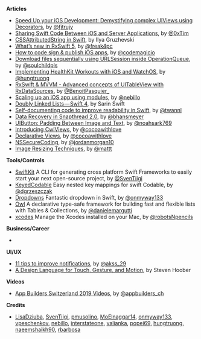 
**Articles**

* [Speed Up your iOS Development: Demystifying complex UIViews using Decorators](https://medium.com/flawless-app-stories/speed-up-your-ios-development-demystifying-complex-uiviews-using-decorators-866d36279166), by [@fjtrujy](https://twitter.com/fjtrujy)
* [Sharing Swift Code Between iOS and Server Applications](https://www.raywenderlich.com/2401813-sharing-swift-code-between-ios-and-server-applications), by [@0xTim](https://twitter.com/0xtim)
* [CSSAttributedString in Swift](https://ilyagru.github.io/cssattributedstring-in-swift), by Ilya Gruzhevski
* [What’s new in RxSwift 5](https://medium.com/@freak4pc/whats-new-in-rxswift-5-f7a5c8ee48e7), by [@freak4pc](https://twitter.com/freak4pc)
* [How to code sign & publish iOS apps](https://blog.codemagic.io/how-to-code-sign-publish-ios-apps/), by [@codemagicio](https://twitter.com/codemagicio/)
* [Download files sequentially using URLSession inside OperationQueue](https://fluffy.es/download-files-sequentially/), by [@soulchildpls](https://twitter.com/soulchildpls)
* [Implementing HealthKit Workouts with iOS and WatchOS](https://hackernoon.com/cloning-zwift-on-ios-part-3-healthkit-and-a-watchos-app-5fc77e6b6921), by [@hungtruong](https://twitter.com/hungtruong/)
* [RxSwift & MVVM - Advanced concepts of UITableView with RxDataSources](https://benoitpasquier.com/advanced-concepts-uitableview-rxdatasource/), by [@BenoitPasquier_](https://twitter.com/BenoitPasquier_)
* [Scaling up an iOS app using modules](https://engineering.depop.com/scaling-up-an-ios-app-with-modularisation-8cd280d6b2b8), by [@nebillo](https://twitter.com/nebillo/)
* [Doubly Linked Lists — Swift 4](https://medium.com/flawless-app-stories/doubly-linked-lists-swift-4-ae3cf8a5b975), by Sarin Swift
* [Self-documenting code to improve readability in Swift](https://www.avanderlee.com/swift/self-documenting-code/), by [@twannl](https://www.twitter.com/twannl)
* [Data Recovery in Snapthread 2.0](https://beckyhansmeyer.com/2019/05/07/data-recovery-in-snapthread-2-0/), by [@bhansmeyer](http://twitter.com/bhansmeyer)
* [UIButton: Padding Between Image and Text](https://noahgilmore.com/blog/uibutton-padding/), by [@noahsark769](https://twitter.com/noahsark769)
* [Introducing CwlViews](https://www.cocoawithlove.com/blog/introducing-cwlviews.html), by [@cocoawithlove](https://twitter.com/cocoawithlove)
* [Declarative Views](https://www.cocoawithlove.com/blog/declarative-views.html), by [@cocoawithlove](https://twitter.com/cocoawithlove)
* [NSSecureCoding](https://www.swiftjectivec.com/nssecurecoding/), by [@jordanmorgan10](https://www.twitter.com/jordanmorgan10)
* [Image Resizing Techniques](https://nshipster.com/image-resizing/), by [@mattt](https://twitter.com/mattt)

**Tools/Controls**

* [SwiftKit](https://github.com/SvenTiigi/SwiftKit) A CLI for generating cross platform Swift Frameworks to easily start your next open-source project, by [@SvenTiigi](https://twitter.com/SvenTiigi)
* [KeyedCodable](https://github.com/dgrzeszczak/KeyedCodable) Easy nested key mappings for swift Codable, by [@dgrzeszczak](https://github.com/dgrzeszczak)
* [Dropdowns](https://github.com/onmyway133/Dropdowns) Fantastic dropdown in Swift, by [@onmyway133](https://twitter.com/onmyway133)
* [Owl](https://github.com/malcommac/Owl) A declarative type-safe framework for building fast and flexible lists with Tables & Collections, by [@danielemargutti](https://twitter.com/danielemargutti)
* [xcodes](https://github.com/RobotsAndPencils/xcodes/) Manage the Xcodes installed on your Mac, by [@robotsNpencils](https://twitter.com/robotsnpencils)

**Business/Career**

* 

**UI/UX**

* [11 tips to improve notifications](https://blog.prototypr.io/tips-to-improve-notifications-9e13250b3055), by [@akss_29](https://twitter.com/akss_29)
* [A Design Language for Touch, Gesture, and Motion](https://www.uxmatters.com/mt/archives/2019/05/a-design-language-for-touch-gesture-and-motion.php), by Steven Hoober

**Videos**

* [App Builders Switzerland 2019 Videos](https://www.youtube.com/playlist?list=PLLcE3DL3f5Bx0IAHAw6hsdZ3z_samz2iX), by [@appbuilders_ch](https://twitter.com/appbuilders_ch)

**Credits**

*  [LisaDziuba](https://github.com/lisadziuba), [SvenTiigi](https://github.com/SvenTiigi), [pmusolino](https://github.com/pmusolino), [MoElnaggar14](https://github.com/MoElnaggar14), [onmyway133](https://github.com/onmyway133), [vpeschenkov](https://github.com/vpeschenkov), [nebillo](https://github.com/nebillo), [interstateone](https://github.com/interstateone), [valianka](https://github.com/valianka), [popei69](https://github.com/popei69), [hungtruong](https://github.com/hungtruong), [naeemshaikh90](https://github.com/naeemshaikh90), [rbarbosa](https://github.com/rbarbosa)
